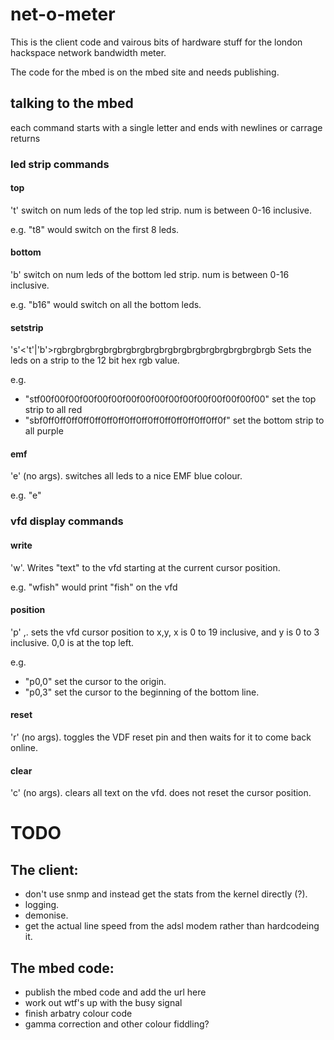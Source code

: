 
net-o-meter
===========

This is the client code and vairous bits of hardware stuff for the london hackspace
network bandwidth meter.

The code for the mbed is on the mbed site and needs publishing.

talking to the mbed
-------------------

each command starts with a single letter and ends with newlines or carrage returns

### led strip commands

#### top

't'<num> switch on num leds of the top led strip. num is between 0-16 inclusive.

e.g. "t8" would switch on the first 8 leds.

#### bottom

'b'<num> switch on num leds of the bottom led strip. num is between 0-16 inclusive.

e.g. "b16" would switch on all the bottom leds.

#### setstrip

's'<'t'|'b'>rgbrgbrgbrgbrgbrgbrgbrgbrgbrgbrgbrgbrgbrgbrgbrgb Sets the leds on a strip to the 12 bit hex rgb value.

e.g.

* "stf00f00f00f00f00f00f00f00f00f00f00f00f00f00f00f00" set the top strip to all red
* "sbf0ff0ff0ff0ff0ff0ff0ff0ff0ff0ff0ff0ff0ff0ff0ff0f" set the bottom strip to all purple

#### emf

'e' (no args). switches all leds to a nice EMF blue colour.

e.g. "e"

### vfd display commands

#### write

'w'<text>. Writes "text" to the vfd starting at the current cursor position.

e.g. "wfish" would print "fish" on the vfd

#### position

'p' <x>,<y>. sets the vfd cursor position to x,y, x is 0 to 19 inclusive, and y is 0 to 3 inclusive. 0,0 is at the top left.

e.g.

* "p0,0" set the cursor to the origin.
* "p0,3" set the cursor to the beginning of the bottom line.

#### reset

'r' (no args). toggles the VDF reset pin and then waits for it to come back online.

#### clear

'c' (no args). clears all text on the vfd. does not reset the cursor position.

TODO
====

The client:
-----------

* don't use snmp and instead get the stats from the kernel directly (?).
* logging.
* demonise.
* get the actual line speed from the adsl modem rather than hardcodeing it.

The mbed code:
--------------

* publish the mbed code and add the url here
* work out wtf's up with the busy signal
* finish arbatry colour code
* gamma correction and other colour fiddling?
